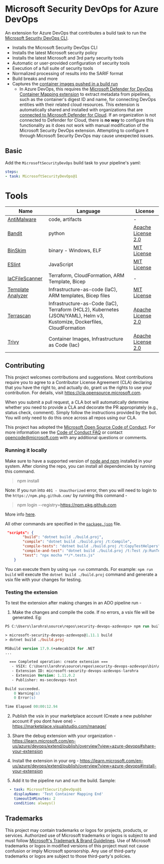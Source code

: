 # Microsoft Security DevOps for Azure DevOps

An extension for Azure DevOps that contributes a build task to run the [Microsoft Security DevOps CLI](https://aka.ms/msdo-nuget).

* Installs the Microsoft Security DevOps CLI
* Installs the latest Microsoft security policy
* Installs the latest Microsoft and 3rd party security tools
* Automatic or user-provided configuration of security tools
* Execution of a full suite of security tools
* Normalized processing of results into the SARIF format
* Build breaks and more
* Captures the [container images pushed in a build run](https://learn.microsoft.com/azure/defender-for-cloud/container-image-mapping)
  * In Azure DevOps, this requires the [Microsoft Defender for DevOps Container Mapping extension](https://marketplace.visualstudio.com/items?itemName=ms-securitydevops.ms-dfd-code-to-cloud) to extract metadata from pipelines, such as the container's digest ID and name, for connecting DevOps entities with their related cloud resources. This extension is automatically shared and installed with organizations that are [connected to Microsoft Defender for Cloud](https://learn.microsoft.com/azure/defender-for-cloud/quickstart-onboard-devops). If an organization is not connected to Defender for Cloud, there is **no way** to configure this functionality as it does not work with manual modification of the Microsoft Security DevOps extension. Attempting to configure it through Microsoft Security DevOps may cause unexpected issues.

## Basic

Add the `MicrosoftSecurityDevOps` build task to your pipeline's yaml:

```yaml
steps:
- task: MicrosoftSecurityDevOps@1
```

# Tools

| Name | Language | License |
| --- | --- | --- |
| [AntiMalware](https://www.microsoft.com/en-us/windows/comprehensive-security) | code, artifacts | - |
| [Bandit](https://github.com/PyCQA/bandit) | python | [Apache License 2.0](https://github.com/PyCQA/bandit/blob/master/LICENSE) |
| [BinSkim](https://github.com/Microsoft/binskim) | binary - Windows, ELF | [MIT License](https://github.com/microsoft/binskim/blob/main/LICENSE) |
| [ESlint](https://github.com/eslint/eslint) | JavaScript | [MIT License](https://github.com/eslint/eslint/blob/main/LICENSE) |
| [IaCFileScanner](https://learn.microsoft.com/azure/defender-for-cloud/iac-template-mapping) | Terraform, CloudFormation, ARM Template, Bicep	| - |
| [Template Analyzer](https://github.com/Azure/template-analyzer) | Infrastructure-as-code (IaC), ARM templates, Bicep files | [MIT License](https://github.com/Azure/template-analyzer/blob/main/LICENSE.txt) |
| [Terrascan](https://github.com/accurics/terrascan) | Infrastructure-as-Code (IaC), Terraform (HCL2), Kubernetes (JSON/YAML), Helm v3, Kustomize, Dockerfiles, CloudFormation | [Apache License 2.0](https://github.com/accurics/terrascan/blob/master/LICENSE) |
| [Trivy](https://github.com/aquasecurity/trivy) | Container Images, Infrastructure as Code (Iac) | [Apache License 2.0](https://github.com/aquasecurity/trivy/blob/main/LICENSE) |

## Contributing

This project welcomes contributions and suggestions.  Most contributions require you to agree to a
Contributor License Agreement (CLA) declaring that you have the right to, and actually do, grant us
the rights to use your contribution. For details, visit https://cla.opensource.microsoft.com.

When you submit a pull request, a CLA bot will automatically determine whether you need to provide
a CLA and decorate the PR appropriately (e.g., status check, comment). Simply follow the instructions
provided by the bot. You will only need to do this once across all repos using our CLA.

This project has adopted the [Microsoft Open Source Code of Conduct](https://opensource.microsoft.com/codeofconduct/).
For more information see the [Code of Conduct FAQ](https://opensource.microsoft.com/codeofconduct/faq/) or
contact [opencode@microsoft.com](mailto:opencode@microsoft.com) with any additional questions or comments.

### Running it locally

Make sure to have a supported version of [node and npm](https://docs.npmjs.com/downloading-and-installing-node-js-and-npm) installed in your system.
After cloning the repo, you can install all dependencies by running this command.
> npm install 

Note: If you run into `401 - Unauthorized` error, then you will need to login to the `https://npm.pkg.github.com/` by running this command - 
> npm login --registry=https://npm.pkg.github.com

More info [here](https://docs.github.com/en/packages/working-with-a-github-packages-registry/working-with-the-npm-registry).

All other commands are specified in the [`package.json`](./package.json) file.
```json
 "scripts": {
        "build": "dotnet build ./build.proj",
        "compile": "dotnet build ./build.proj /t:Compile",
        "compile-tests": "dotnet build ./build.proj /t:CopyTestHelpers",
        "compile-and-test": "dotnet build ./build.proj /t:Test /p:RunTests=true",
        "test": "npx mocha **/*.tests.js"
    }
```

You can execute them by using `npm run` commands.
For example: `npm run build` will execute the `dotnet build ./build.proj` command and generate a vsix file with your changes for testing. 

### Testing the extension

To test the extension after making changes in an ADO pipeline run - 

1) Make the changes and compile the code. If no errors, a vsix file will be generated.
Eg:
```ps
PS C:\Users\larohra\source\repos\security-devops-azdevops> npm run build

> microsoft-security-devops-azdevops@1.11.1 build
> dotnet build ./build.proj

MSBuild version 17.9.6+a4ecab324 for .NET
...

  === Completed operation: create extension ===
   - VSIX: C:\Users\larohra\source\repos\security-devops-azdevops\bin\debug\microsoft-security-devops-azdevops-debug.1.11.0.2.vsix
   - Extension ID: microsoft-security-devops-azdevops-larohra
   - Extension Version: 1.11.0.2
   - Publisher: ms-secdevops-test

Build succeeded.
    0 Warning(s)
    0 Error(s)

Time Elapsed 00:00:12.94
```

2) Publish the vsix in your marketplace account (Create a new publisher account if you dont have one) - https://marketplace.visualstudio.com/manage/

3) Share the debug extension with your organization - https://learn.microsoft.com/en-us/azure/devops/extend/publish/overview?view=azure-devops#share-your-extension

4) Install the extension in your org - https://learn.microsoft.com/en-us/azure/devops/extend/publish/overview?view=azure-devops#install-your-extension

5) Add it to the pipeline run and run the build.
Sample: 
```yaml
  - task: MicrosoftSecurityDevOps@1
    displayName: 'Test Container Mapping End'
    timeoutInMinutes: 2
    condition: always()
```

## Trademarks

This project may contain trademarks or logos for projects, products, or services. Authorized use of Microsoft 
trademarks or logos is subject to and must follow 
[Microsoft's Trademark & Brand Guidelines](https://www.microsoft.com/en-us/legal/intellectualproperty/trademarks/usage/general).
Use of Microsoft trademarks or logos in modified versions of this project must not cause confusion or imply Microsoft sponsorship.
Any use of third-party trademarks or logos are subject to those third-party's policies.

